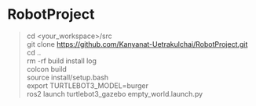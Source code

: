 # RobotProject
> cd <your_workspace>/src <br>
> git clone https://github.com/Kanyanat-Uetrakulchai/RobotProject.git <br>
> cd .. <br>
> rm -rf build install log <br>
> colcon build <br>
> source install/setup.bash <br>
> export TURTLEBOT3_MODEL=burger <br>
> ros2 launch turtlebot3_gazebo empty_world.launch.py